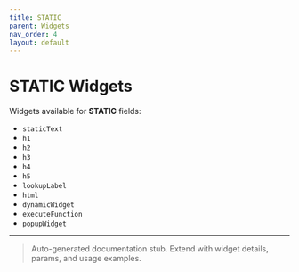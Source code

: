 ```yaml
---
title: STATIC
parent: Widgets
nav_order: 4
layout: default
---
```


# STATIC Widgets

Widgets available for **STATIC** fields:

- `staticText`
- `h1`
- `h2`
- `h3`
- `h4`
- `h5`
- `lookupLabel`
- `html`
- `dynamicWidget`
- `executeFunction`
- `popupWidget`

---

> Auto-generated documentation stub. Extend with widget details, params, and usage examples.
